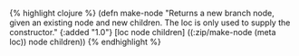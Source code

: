 {% highlight clojure %}
(defn make-node
  "Returns a new branch node, given an existing node and new
  children. The loc is only used to supply the constructor."
  {:added "1.0"}
  [loc node children]
    ((:zip/make-node (meta loc)) node children))
{% endhighlight %}
